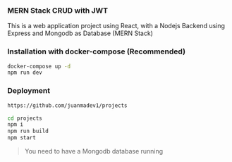 ### MERN Stack CRUD with JWT

This is a web application project using React, with a Nodejs Backend using Express and Mongodb as Database (MERN Stack)

### Installation with docker-compose (Recommended)

```sh
docker-compose up -d
npm run dev
```

### Deployment

```sh
https://github.com/juanmadev1/projects

cd projects
npm i
npm run build
npm start
```

> You need to have a Mongodb database running
